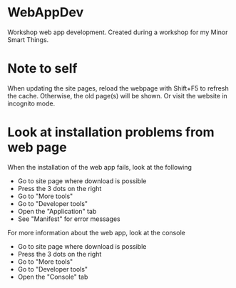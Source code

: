 # WebAppDev
Workshop web app development.
Created during a workshop for my Minor Smart Things.

# Note to self
When updating the site pages, reload the webpage with Shift+F5 to refresh the cache. Otherwise, the old page(s) will be shown. Or visit the website in incognito mode.

# Look at installation problems from web page
When the installation of the web app fails, look at the following

- Go to site page where download is possible
- Press the 3 dots on the right
- Go to "More tools"
- Go to "Developer tools"
- Open the "Application" tab
- See "Manifest" for error messages

For more information about the web app, look at the console

- Go to site page where download is possible
- Press the 3 dots on the right
- Go to "More tools"
- Go to "Developer tools"
- Open the "Console" tab

